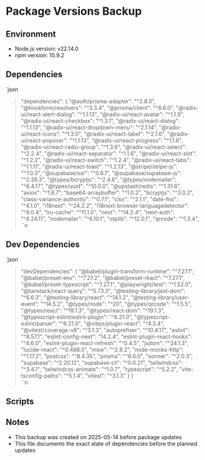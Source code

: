 # Package Versions Backup

## Environment
- Node.js version: v22.14.0
- npm version: 10.9.2

## Dependencies
`json
 >   "dependencies": {       "@auth/prisma-adapter": "^2.8.0",       "@hookform/resolvers": "^3.3.4",       "@prisma/client": "^6.6.0",       "@radix-ui/react-alert-dialog": "^1.1.13",       "@radix-ui/react-avatar": "^1.1.9",       "@radix-ui/react-checkbox": "^1.3.1",       "@radix-ui/react-dialog": "^1.1.13",       "@radix-ui/react-dropdown-menu": "^2.1.14",       "@radix-ui/react-icons": "^1.3.0",       "@radix-ui/react-label": "^2.1.6",       "@radix-ui/react-popover": "^1.1.13",       "@radix-ui/react-progress": "^1.1.6",       "@radix-ui/react-radio-group": "^1.3.6",       "@radix-ui/react-select": "^2.2.4",       "@radix-ui/react-separator": "^1.1.6",       "@radix-ui/react-slot": "^1.2.2",       "@radix-ui/react-switch": "^1.2.4",       "@radix-ui/react-tabs": "^1.1.11",       "@radix-ui/react-toast": "^1.2.13",       "@stripe/stripe-js": "^7.0.0",       "@supabase/ssr": "^0.6.1",       "@supabase/supabase-js": "^2.39.3",       "@types/bcryptjs": "^2.4.6",       "@types/nodemailer": "^6.4.17",       "@types/uuid": "^10.0.0",       "@upstash/redis": "^1.31.6",       "axios": "^1.6.7",       "base64-arraybuffer": "^1.0.2",       "bcryptjs": "^3.0.2",       "class-variance-authority": "^0.7.1",       "clsx": "^2.1.1",       "date-fns": "^4.1.0",       "i18next": "^24.2.2",       "i18next-browser-languagedetector": "^8.0.4",       "lru-cache": "^11.1.0",       "next": "^14.2.4",       "next-auth": "^4.24.11",       "nodemailer": "^6.10.1",       "otplib": "^12.0.1",       "qrcode": "^1.5.4",  
``n
## Dev Dependencies
`json
 >   "devDependencies": {       "@babel/plugin-transform-runtime": "^7.27.1",       "@babel/preset-env": "^7.27.2",       "@babel/preset-react": "^7.27.1",       "@babel/preset-typescript": "^7.27.1",       "@playwright/test": "^1.52.0",       "@tanstack/react-query": "^5.73.3",       "@testing-library/jest-dom": "^6.6.3",       "@testing-library/react": "^14.1.2",       "@testing-library/user-event": "^14.5.2",       "@types/node": "^20",       "@types/qrcode": "^1.5.5",       "@types/react": "^19.1.3",       "@types/react-dom": "^19.1.3",       "@typescript-eslint/eslint-plugin": "^6.21.0",       "@typescript-eslint/parser": "^6.21.0",       "@vitejs/plugin-react": "^4.3.4",       "@vitest/coverage-v8": "^3.1.3",       "autoprefixer": "^10.4.17",       "eslint": "^8.57.1",       "eslint-config-next": "14.2.4",       "eslint-plugin-react-hooks": "^4.6.0",       "eslint-plugin-react-refresh": "^0.4.5",       "jsdom": "^24.1.3",       "lucide-react": "^0.488.0",       "msw": "^2.8.2",       "node-mocks-http": "^1.17.2",       "postcss": "^8.4.35",       "prisma": "^6.6.0",       "sonner": "^2.0.3",       "supabase": "^2.20.12",       "supabase-cli": "^0.0.21",       "tailwindcss": "^3.4.1",       "tailwindcss-animate": "^1.0.7",       "typescript": "^5.2.2",       "vite-tsconfig-paths": "^5.1.4",       "vitest": "^3.1.3"     }   }  
``n
## Scripts

## Notes
- This backup was created on 2025-05-14 before package updates
- This file documents the exact state of dependencies before the planned updates
